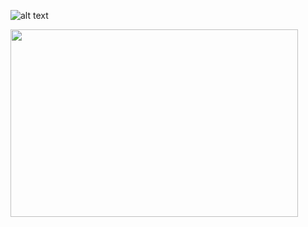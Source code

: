 ![alt text](https://github.com/gokhan-cinar/angular-7-leafletjs/tree/master/src/assets/img/ss.gif)

 <img width="460" height="300" src="https://github.com/gokhan-cinar/angular-7-leafletjs/tree/master/src/assets/img/ss.gif">
